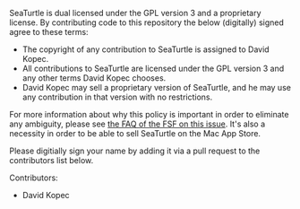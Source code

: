 SeaTurtle is dual licensed under the GPL version 3 and a proprietary license. By contributing code to this repository the below (digitally) signed agree to these terms:

- The copyright of any contribution to SeaTurtle is assigned to David Kopec.
- All contributions to SeaTurtle are licensed under the GPL version 3 and any other terms David Kopec chooses.
- David Kopec may sell a proprietary version of SeaTurtle, and he may use any contribution in that version with no restrictions.

For more information about why this policy is important in order to eliminate any ambiguity, please see [the FAQ of the FSF on this issue](https://www.gnu.org/licenses/gpl-faq.en.html#AssignCopyright). It's also a necessity in order to be able to sell SeaTurtle on the Mac App Store.

Please digitially sign your name by adding it via a pull request to the contributors list below.

Contributors:
- David Kopec
